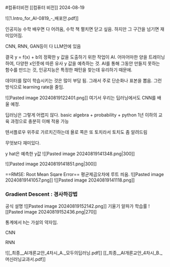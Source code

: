 #컴퓨터비전 
[[컴퓨터 비전]]
2024-08-19

![[1.Intro_for_AI-0819_-_배포안.pdf]]

인공지능 수학 배우면 다 어려움, 수학 책 펼치면 닫고 싶음. 하지만 그 구간을 넘기면 재미있어짐.

CNN, RNN, GAN등이 다 LLM안에 있음

결국 y = f(x) + b의 정확한 y 값을 도출하기 위한 작업이 AI. 어마어마한 양을 트레이닝하여, 다양한 x인풋에 따른 유사 y 값을 예측하는 것. AI를 통해 그동안 만들지 못하는 함수를 만드는 것, 인공지능은 특정한 패턴을 찾는데 유리하기 때문에.

데이터를 많이 학습시키는 것은 많이 부담 됨. 그래서 주로 단순화나 표본을 뽑음. 그런 방식으로 learning rate을 줄임.

![[Pasted image 20240819122401.png]]
여기서 우리는 딥러닝에서도 CNN를 배울 예정.

딥러닝은 그렇게 어렵지 않다.
basic algebra + probability + python
1년 이하의 교육 과정으로 충분히 이해 적용 가능

텐서플로우 위주로 가르치긴하는데
욜로 쪽은 또 토치라서 토치도 좀 알려드림

무엇보다 재미있다.

y hat은 예측한 y값
![[Pasted image 20240819141348.png|300]]

![[Pasted image 20240819141851.png|300]]

==RMSE: Root Mean Sqare Error==
평균제곱오차에 루트 씌움.
![[Pasted image 20240819141057.png]]
![[Pasted image 20240819141118.png]]

### Gradient Descent : 경사하강법
공식 설명
![[Pasted image 20240819152142.png]]
기울기 알파가 학습률
![[Pasted image 20240819152436.png|270]]


통계에서 h는 가설의 약자임.


CNN

RNN


![[_최종__AI개론교안_4차시_A._모두의딥러닝.pdf]]
[[_최종__AI개론교안_4차시_B._머신러닝교과서.pdf]]